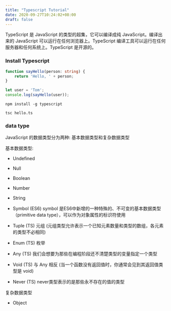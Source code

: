 ```yaml
---
title: "Typescript Tutorial"
date: 2020-09-27T10:24:02+08:00
draft: false
---
```


TypeScript 是 JavaScript 的类型的超集，它可以编译成纯 JavaScript。编译出来的 JavaScript 可以运行在任何浏览器上。TypeScript 编译工具可以运行在任何服务器和任何系统上。TypeScript 是开源的。

### Install Typescript

```ts
function sayHello(person: string) {
    return 'Hello, ' + person;
}

let user = 'Tom';
console.log(sayHello(user));
```

```shell
npm install -g typescript

tsc hello.ts
```

### data type

JavaScript 的数据类型分为两种: 基本数据类型和复杂数据类型

基本数据类型:

- Undefined
- Null
- Boolean
- Number
- String
- Symbol (ES6) symbol 是ES6中新增的一种特殊的、不可变的基本数据类型（primitive data type），可以作为对象属性的标识符使用

- Tuple (TS) 元组 (元组类型允许表示一个已知元素数量和类型的数组，各元素的类型不必相同)
- Enum (TS) 枚举
- Any (TS) 我们会想要为那些在编程阶段还不清楚类型的变量指定一个类型
- Void (TS) 与 Any 相反 (当一个函数没有返回值时，你通常会见到其返回值类型是 void)
- Never (TS) never类型表示的是那些永不存在的值的类型


复杂数据类型
- Object
